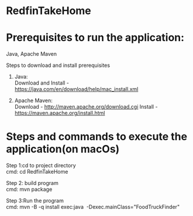 # RedfinTakeHome

# Prerequisites to run the application:
Java, Apache Maven

Steps to download and install prerequisites
1. Java: <br>
Download and Install - https://java.com/en/download/help/mac_install.xml

2. Apache Maven: <br>
Download - http://maven.apache.org/download.cgi
Install - https://maven.apache.org/install.html

# Steps and commands to execute the application(on macOs)
Step 1:cd to project directory <br>
cmd:   cd RedfinTakeHome

Step 2: build program <br>
cmd:    mvn package

Step 3:Run the program <br>
cmd:   mvn -B -q install exec:java  -Dexec.mainClass="FoodTruckFinder"
